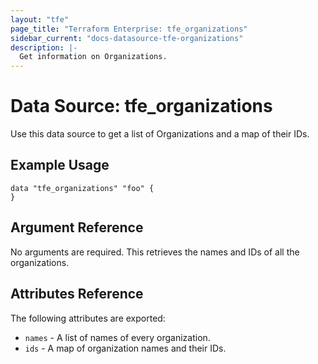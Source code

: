 ```yaml
---
layout: "tfe"
page_title: "Terraform Enterprise: tfe_organizations"
sidebar_current: "docs-datasource-tfe-organizations"
description: |-
  Get information on Organizations.
---
```


# Data Source: tfe_organizations

Use this data source to get a list of Organizations and a map of their IDs.

## Example Usage

```hcl
data "tfe_organizations" "foo" {
}
```

## Argument Reference

No arguments are required. This retrieves the names and IDs of all the organizations.

## Attributes Reference

The following attributes are exported:

* `names` - A list of names of every organization.
* `ids` - A map of organization names and their IDs.
